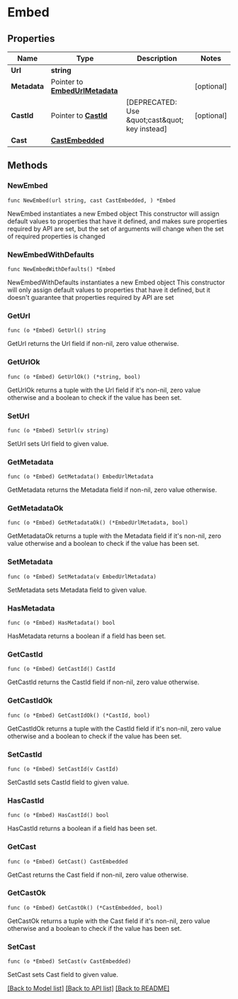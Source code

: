 # Embed

## Properties

Name | Type | Description | Notes
------------ | ------------- | ------------- | -------------
**Url** | **string** |  | 
**Metadata** | Pointer to [**EmbedUrlMetadata**](EmbedUrlMetadata.md) |  | [optional] 
**CastId** | Pointer to [**CastId**](CastId.md) | [DEPRECATED: Use \&quot;cast\&quot; key instead] | [optional] 
**Cast** | [**CastEmbedded**](CastEmbedded.md) |  | 

## Methods

### NewEmbed

`func NewEmbed(url string, cast CastEmbedded, ) *Embed`

NewEmbed instantiates a new Embed object
This constructor will assign default values to properties that have it defined,
and makes sure properties required by API are set, but the set of arguments
will change when the set of required properties is changed

### NewEmbedWithDefaults

`func NewEmbedWithDefaults() *Embed`

NewEmbedWithDefaults instantiates a new Embed object
This constructor will only assign default values to properties that have it defined,
but it doesn't guarantee that properties required by API are set

### GetUrl

`func (o *Embed) GetUrl() string`

GetUrl returns the Url field if non-nil, zero value otherwise.

### GetUrlOk

`func (o *Embed) GetUrlOk() (*string, bool)`

GetUrlOk returns a tuple with the Url field if it's non-nil, zero value otherwise
and a boolean to check if the value has been set.

### SetUrl

`func (o *Embed) SetUrl(v string)`

SetUrl sets Url field to given value.


### GetMetadata

`func (o *Embed) GetMetadata() EmbedUrlMetadata`

GetMetadata returns the Metadata field if non-nil, zero value otherwise.

### GetMetadataOk

`func (o *Embed) GetMetadataOk() (*EmbedUrlMetadata, bool)`

GetMetadataOk returns a tuple with the Metadata field if it's non-nil, zero value otherwise
and a boolean to check if the value has been set.

### SetMetadata

`func (o *Embed) SetMetadata(v EmbedUrlMetadata)`

SetMetadata sets Metadata field to given value.

### HasMetadata

`func (o *Embed) HasMetadata() bool`

HasMetadata returns a boolean if a field has been set.

### GetCastId

`func (o *Embed) GetCastId() CastId`

GetCastId returns the CastId field if non-nil, zero value otherwise.

### GetCastIdOk

`func (o *Embed) GetCastIdOk() (*CastId, bool)`

GetCastIdOk returns a tuple with the CastId field if it's non-nil, zero value otherwise
and a boolean to check if the value has been set.

### SetCastId

`func (o *Embed) SetCastId(v CastId)`

SetCastId sets CastId field to given value.

### HasCastId

`func (o *Embed) HasCastId() bool`

HasCastId returns a boolean if a field has been set.

### GetCast

`func (o *Embed) GetCast() CastEmbedded`

GetCast returns the Cast field if non-nil, zero value otherwise.

### GetCastOk

`func (o *Embed) GetCastOk() (*CastEmbedded, bool)`

GetCastOk returns a tuple with the Cast field if it's non-nil, zero value otherwise
and a boolean to check if the value has been set.

### SetCast

`func (o *Embed) SetCast(v CastEmbedded)`

SetCast sets Cast field to given value.



[[Back to Model list]](../README.md#documentation-for-models) [[Back to API list]](../README.md#documentation-for-api-endpoints) [[Back to README]](../README.md)


